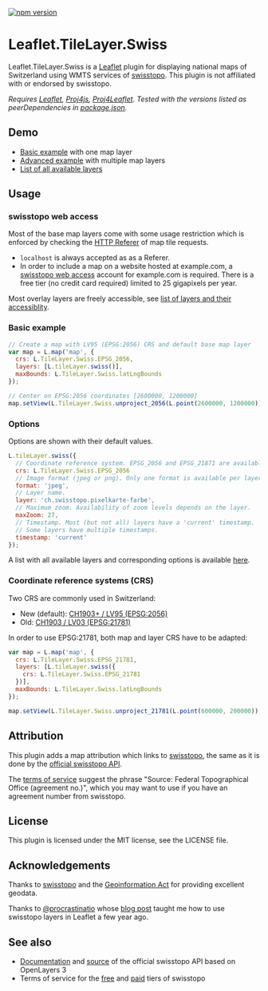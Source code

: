 [![npm version](https://img.shields.io/npm/v/leaflet-tilelayer-swiss.svg)](https://www.npmjs.com/package/leaflet-tilelayer-swiss)

# Leaflet.TileLayer.Swiss

Leaflet.TileLayer.Swiss is a [Leaflet](https://leafletjs.com/) plugin for
displaying national maps of Switzerland using WMTS services of
[swisstopo](https://www.swisstopo.admin.ch/en/home.html).
This plugin is not affiliated with or endorsed by swisstopo.

_Requires [Leaflet](https://leafletjs.com/), [Proj4js](http://proj4js.org/),
[Proj4Leaflet](https://kartena.github.io/Proj4Leaflet/). Tested with the
versions listed as peerDependencies in
[package.json](https://github.com/rzoller/Leaflet.TileLayer.Swiss/blob/master/package.json)._

## Demo

- [Basic example](https://rzoller.ch/Leaflet.TileLayer.Swiss/examples/basic.html)
  with one map layer
- [Advanced example](https://rzoller.ch/Leaflet.TileLayer.Swiss/examples/advanced.html)
  with multiple map layers
- [List of all available layers](https://rzoller.ch/Leaflet.TileLayer.Swiss/examples/layers.html)

## Usage

### swisstopo web access

Most of the base map layers come with some usage restriction which is enforced
by checking the [HTTP Referer](https://en.wikipedia.org/wiki/HTTP_referer) of
map tile requests.

- `localhost` is always accepted as as a Referer.
- In order to include a map on a website hosted at example.com, a
  [swisstopo web access](https://shop.swisstopo.admin.ch/en/products/geoservice/swisstopo_geoservices/WMTS_info)
  account for example.com is required. There is a free tier (no credit
  card required) limited to 25 gigapixels per year.

Most overlay layers are freely accessible, see
[list of layers and their accessiblity](https://api3.geo.admin.ch/api/faq/index.html#which-layers-are-available).

### Basic example

```javascript
// Create a map with LV95 (EPSG:2056) CRS and default base map layer
var map = L.map('map', {
  crs: L.TileLayer.Swiss.EPSG_2056,
  layers: [L.tileLayer.swiss()],
  maxBounds: L.TileLayer.Swiss.latLngBounds
});

// Center on EPSG:2056 coordinates [2600000, 1200000]
map.setView(L.TileLayer.Swiss.unproject_2056(L.point(2600000, 1200000)), 16);
```

### Options

Options are shown with their default values.

```javascript
L.tileLayer.swiss({
  // Coordinate reference system. EPSG_2056 and EPSG_21871 are available.
  crs: L.TileLayer.Swiss.EPSG_2056
  // Image format (jpeg or png). Only one format is available per layer.
  format: 'jpeg',
  // Layer name.
  layer: 'ch.swisstopo.pixelkarte-farbe',
  // Maximum zoom. Availability of zoom levels depends on the layer.
  maxZoom: 27,
  // Timestamp. Most (but not all) layers have a 'current' timestamp.
  // Some layers have multiple timestamps.
  timestamp: 'current'
});
```

A list with all available layers and corresponding options is available
[here](https://rzoller.ch/Leaflet.TileLayer.Swiss/examples/layers.html).


### Coordinate reference systems (CRS)

Two CRS are commonly used in Switzerland:

- New (default): [CH1903+ / LV95 (EPSG:2056)](https://epsg.io/2056)
- Old: [CH1903 / LV03 (EPSG:21781)](https://epsg.io/21781)

In order to use EPSG:21781, both map and layer CRS have to be adapted:

```javascript
var map = L.map('map', {
  crs: L.TileLayer.Swiss.EPSG_21781,
  layers: [L.tileLayer.swiss({
    crs: L.TileLayer.Swiss.EPSG_21781
  })],
  maxBounds: L.TileLayer.Swiss.latLngBounds
});

map.setView(L.TileLayer.Swiss.unproject_21781(L.point(600000, 200000)), 16);
```

## Attribution

This plugin adds a map attribution which links to
[swisstopo](https://www.swisstopo.admin.ch/en/home.html), the same as it is done
by the [official swisstopo API](https://api3.geo.admin.ch/).

The
[terms of service](https://www.swisstopo.admin.ch/en/home/meta/conditions/geoservices/free-geoservice-license.html)
suggest the phrase "Source: Federal Topographical Office (agreement no.)", which
you may want to use if you have an agreement number from swisstopo.

## License

This plugin is licensed under the MIT license, see the LICENSE file.

## Acknowledgements

Thanks to [swisstopo](https://www.swisstopo.admin.ch/en/home.html) and the
[Geoinformation Act](https://www.admin.ch/opc/en/classified-compilation/20050726/index.html)
for providing excellent geodata.

Thanks to [@procrastinatio](https://github.com/procrastinatio) whose
[blog post](https://www.procrastinatio.org/2014/11/16/native-wmts-leaflet/)
taught me how to use swisstopo layers in Leaflet a few year ago.

## See also

- [Documentation](https://api3.geo.admin.ch/) and
  [source](https://github.com/geoadmin/ol3) of the official swisstopo API based
  on OpenLayers 3
- Terms of service for the
  [free](https://www.swisstopo.admin.ch/en/home/meta/conditions/geoservices/free-geoservice-license.html)
  and
  [paid](https://www.swisstopo.admin.ch/en/home/meta/conditions/geoservices/geoservice-license.html)
  tiers of swisstopo
